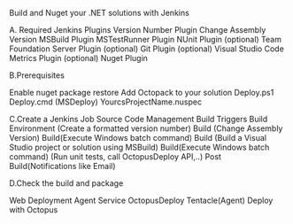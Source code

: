 Build and Nuget your .NET solutions with Jenkins


A. Required Jenkins Plugins Version Number Plugin Change Assembly Version MSBuild Plugin MSTestRunner Plugin NUnit Plugin (optional) Team Foundation Server Plugin (optional) Git Plugin (optional) Visual Studio Code Metrics Plugin (optional) Nuget Plugin

B.Prerequisites

Enable nuget package restore Add Octopack to your solution Deploy.ps1 Deploy.cmd (MSDeploy) YourcsProjectName.nuspec

C.Create a Jenkins Job Source Code Management Build Triggers Build Environment (Create a formatted version number) Build (Change Assembly Version) Build(Execute Windows batch command) Build (Build a Visual Studio project or solution using MSBuild) Build(Execute Windows batch command) (Run unit tests, call OctopusDeploy API,..) Post Build(Notifications like Email)

D.Check the build and package

Web Deployment Agent Service OctopusDeploy Tentacle(Agent) Deploy with Octopus